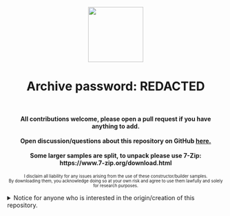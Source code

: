 <p align="center">
  <img src="https://user-images.githubusercontent.com/128066597/264610335-49e0a590-20fd-4b0a-b8e3-05e9aa137cdc.png" height="128" width="128">
</p>
<h1 align="center">Archive password: REDACTED</h1>
<p align="center">
<br>

</p><p align="center">
<b>All contributions welcome, please open a pull request if you have anything to add.</b><br>
<br>
<b>Open discussion/questions about this repository on GitHub <a href="https://github.com/Cryakl/Ultimate-RAT-Collection/issues/6">here.</a> </b><br>
<br>
<b>Some larger samples are split, to unpack please use 7-Zip:</b><br>
<b>https://www.7-zip.org/download.html</b><br>
<br>
<sup><sub>I disclaim all liability for any issues arising from the use of these constructor/builder samples.</sub></sup><br>
<sup><sub>By downloading them, you acknowledge doing so at your own risk and agree to use them lawfully and solely for research purposes.</sub></sup>
</p>

<details>
<summary>Notice for anyone who is interested in the origin/creation of this repository.</summary>
<br><sup>This collection is collected and checked by myself, not a rip/reupload of any other collection, a few have problems:</sup><br><br>
<sup>1. VX-Undergrounds builder archive is mostly aggregated from 'BlackHatRussia', a site run by 'Adrikadi'.</sup><br>
<sup>BlackHatRussia's owner 'Adrikadi' backdoors many tools with a crypto clipper, gaining profit illictly from it.</sup><br>
<sup>A few examples of issues, are the LuminosityLink builder being bound to a cryptominer while I provide a clean version.</sup><br>
<br>
<sup>2. Other GitHub collections have either unclean or purposely infected collections, including binding everything with a miner/backdoor.</sup><br>
<sup>For example, if anything here's infected it's cleaned/documented, such examples are 'WizWorm' with a backdoor in the stub.</sup><br>
<sup>Cleaned samples include 'MrTeeDol' which had a backdoor embedded in the server itself, which has been removed before uploading.</sup><br>
<br>
<sup>3. The purpose of this repo is to provide researchers/malware analysts clean builders to create IOCs/Yara rules.</sup><br>
<sup>I disclaim all liability for any issues arising from the use of these constructor/builder samples for any purposes other than research.</sup><br>
<sup>By downloading them, you acknowledge doing so at your own risk and agree to use them lawfully and solely for research purposes.</sup><br>
</details>

